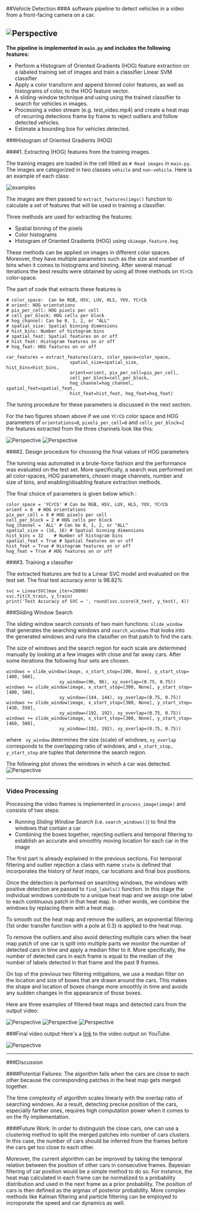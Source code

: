 ##Vehicle Detection
###A software pipeline to detect vehicles in a video from a front-facing camera on a car.

![Perspective](./output_images/output.gif) 
---

**The pipeline is implemented in `main.py` and includes the following features:**

* Perform a Histogram of Oriented Gradients (HOG) feature extraction on a labeled training set of images and train a classifier Linear SVM classifier
* Apply a color transform and append binned color features, as well as histograms of color, to the HOG feature vector. 
* A sliding-window technique and using using the trained classifier to search for vehicles in images.
* Processing a video stream (e.g. test_video.mp4) and create a heat map of recurring detections frame by frame to reject outliers and follow detected vehicles.
* Estimate a bounding box for vehicles detected.

[//]: # (Image References)
[image1]: ./examples/car_not_car.png
[image2]: ./examples/HOG_example.jpg
[image3]: ./examples/sliding_windows.jpg
[image4]: ./examples/sliding_window.jpg
[image5]: ./examples/bboxes_and_heat.png
[image6]: ./examples/labels_map.png
[image7]: ./examples/output_bboxes.png
[video1]: ./project_video.mp4

###Histogram of Oriented Gradients (HOG)

####1. Extracting (HOG) features from the training images.

The training images are loaded in the cell titled as `# Read images` in `main.py`. The images are categorized in two classes `vehicle` and `non-vehicle`.  Here is an example of each class:

![examples](./output_images/car_notcar.jpg) 

The images are then passed to `extract_features(imgs()` function to
calculate a set of features that will be used in training a classifier.

Three methods are used for extracting the features:

 * Spatial binning of the pixels
 * Color histograms
 * Histogram of Oriented Gradients (HOG) using `skimage.feature.hog`
 
These methods can be applied on images in different color spaces. 
Moreover, they have multiple parameters such as the size and number of bins when it comes to histograms and binning. 
After several manual iterations the best results were obtained by 
using all three methods on `YCrCb` color-space. 

The part of code that extracts these features is

```
# color_space:  Can be RGB, HSV, LUV, HLS, YUV, YCrCb
# orient: HOG orientations
# pix_per_cell: HOG pixels per cell
# cell_per_block: HOG cells per block
# hog_channel: Can be 0, 1, 2, or "ALL"
# spatial_size: Spatial binning dimensions
# hist_bins: Number of histogram bins
# spatial_feat: Spatial features on or off
# hist_feat: Histogram features on or off
# hog_feat: HOG features on or off

car_features = extract_features(cars, color_space=color_space, 
                        spatial_size=spatial_size, hist_bins=hist_bins, 
                        orient=orient, pix_per_cell=pix_per_cell, 
                        cell_per_block=cell_per_block, 
                        hog_channel=hog_channel, spatial_feat=spatial_feat, 
                        hist_feat=hist_feat, hog_feat=hog_feat)
```
 
The tuning procedure for these parameters is discussed in the next section.

For the two figures shown above if we use  `YCrCb` color space and HOG parameters of `orientations=8`, `pixels_per_cell=8` and `cells_per_block=2` the features extracted from the three channels look like this:

![Perspective](./output_images/car_hog.jpg) 
![Perspective](./output_images/notcar_hog.jpg) 


####2. Design procedure for choosing the final values of HOG parameters

The tunning was automated in a brute-force fashion and the performance
was evaluated on the test set. More specifically, a search was performed
on all color-spaces, HOG parameters, chosen image channels, number and size of bins, and enabling/disabling feature extraction methods.

The final choice of parameters is given below which :
```
color_space = 'YCrCb' # Can be RGB, HSV, LUV, HLS, YUV, YCrCb
orient = 8  # HOG orientations
pix_per_cell = 8 # HOG pixels per cell
cell_per_block = 2 # HOG cells per block
hog_channel = 'ALL' # Can be 0, 1, 2, or "ALL"
spatial_size = (16, 16) # Spatial binning dimensions
hist_bins = 32    # Number of histogram bins
spatial_feat = True # Spatial features on or off
hist_feat = True # Histogram features on or off
hog_feat = True # HOG features on or off
```

####3. Training a classifier

The extracted features are fed to a Linear SVC model and evaluated 
on the test set. The final test accuracy error is 98.82%

```
svc = LinearSVC(max_iter=20000)
svc.fit(X_train, y_train)
print('Test Accuracy of SVC = ', round(svc.score(X_test, y_test), 4))
```

###Sliding Window Search


The sliding window search consists of two main functions:  `slide_window` that generates the searching windows and `search_windows` that looks into the generated windows and runs the classifier on that patch to find the cars.

The size of windows and the search region for each scale are determined manually by looking at a few images with close and far away cars. After 
some iterations the following four sets are chosen.

```
windows = slide_window(image, x_start_stop=[300, None], y_start_stop=[400, 500], 
                    xy_window=(96, 96), xy_overlap=(0.75, 0.75))
windows += slide_window(image, x_start_stop=[300, None], y_start_stop=[400, 500], 
                    xy_window=(144, 144), xy_overlap=(0.75, 0.75))
windows += slide_window(image, x_start_stop=[300, None], y_start_stop=[430, 550], 
                    xy_window=(192, 192), xy_overlap=(0.75, 0.75))
windows += slide_window(image, x_start_stop=[300, None], y_start_stop=[460, 580], 
                    xy_window=(192, 192), xy_overlap=(0.75, 0.75))
```
where ` xy_window` determines the size (scale) of windows, `xy_overlap` corresponds to the overlapping ratio of windows, 
and `x_start_stop, y_start_stop` are tuples that determine the search region.

The following plot shows the windows in which a car was detected.
![Perspective](./output_images/windows_detected.jpg) 


---

### Video Processing

Processing the video frames is implemented in `process_image(image)` and consists of two steps: 
* Running *Sliding Window Search* (i.e. `search_windows()`) to find the windows that contain a car
* Combining the boxes together, rejecting outliers and temporal filtering to establish an accurate and smoothly moving location for each car in the image

The first part is already explained in the previous sections. For temporal filtering and outlier rejection a class with name `state` is defined that 
incorporates the history of *heat maps*, car locations and final box positions. 

Once the detection is performed on searching windows, the windows 
with positive detection are passed to `find_labels()` function. In this 
stage the individual windows contribute to a unique heat map and 
we assign one label to each continuous patch in that heat map. In other words, we combine the windows by replacing them with a heat map.

To smooth out the heat map and remove the outliers, an exponential filtering (1st order transfer function with a pole at 0.3) is applied to the 
heat map. 

To remove the outliers and also avoid detecting multiple cars when the 
heat map patch of one car is split into multiple parts we monitor the number of detected cars in time and apply a median filter to it.
More specifically, the number of detected cars in each frame is equal to the median of the number of labels detected in that frame and the past 9 frames.

On top of the previous two filtering mitigations, we use a median filter 
on the location and size of boxes that are drawn around the cars. This 
makes the shape and location of boxes change more smoothly in time and avoids any sudden changes in the appearance of those boxes.

Here are three examples of filtered heat maps and detected cars from the output video:


![Perspective](./output_images/1001.jpg) 
![Perspective](./output_images/1005.jpg) 
![Perspective](./output_images/1009.jpg) 

###Final video output
Here's a [link](https://youtu.be/-sxc0D1V39g)  to the video output on YouTube.

![Perspective](./output_images/output.gif) 

---

###Discussion

####Potential Failures:
The algorithm fails when the cars are close to each other because the 
corresponding patches in the heat map gets merged together. 

The time complexity of algorithm scales linearly with the overlap ratio of searching windows. As a result, detecting precise position of the cars, especially farther ones, requires high computation power when it comes to on the fly implementation.

####Future Work:
In order to distinguish the close cars, one can use a clustering method to split the merged patches into number of cars clusters. In this case, the number of cars should be inferred from the frames before the cars get too close to each other.

Moreover, the current algorithm can be improved by taking the temporal relation between the position of other cars in consecutive frames. 
Bayesian filtering of car position would be a simple method to do so. For instance, the heat map calculated in
each frame can be normalized to a probability distribution and used in the next frame as a prior probability. The 
position of cars is then defined as the argmax of posterior probability. 
More complex methods like Kalman filtering and particle filtering can be employed to incroporate the speed and car dynamics as well.
